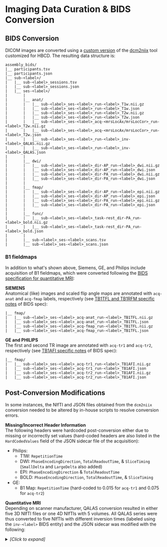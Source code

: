 # Imaging Data Curation & BIDS Conversion

## BIDS Conversion
DICOM images are converted using a [custom version](https://github.com/rordenlab/dcm2niix/tree/c5caaa9f858b704b61d3ff4a7989282922dd712e) of the [dcm2niix](https://github.com/rordenlab/dcm2niix) tool customized for HBCD. The resulting data structure is: 

```
assembly_bids/ 
|__ participants.tsv
|__ participants.json 
|__ sub-<label>/
|   |__ sub-<label>_sessions.tsv
|   |__ sub-<label>_sessions.json
|   |__ ses-<label>/
|       |
|       |__ anat/
|       |   |__ sub-<label>_ses-<label>_run-<label>_T1w.nii.gz 
|       |   |__ sub-<label>_ses-<label>_run-<label>_T1w.json
|       |   |__ sub-<label>_ses-<label>_run-<label>_T2w.nii.gz
|       |   |__ sub-<label>_ses-<label>_run-<label>_T2w.json
|       |   |__ sub-<label>_ses-<label>_acq-<mrsLocAx/mrsLocCor>_run-<label>_T2w.nii.gz 
|       |   |__ sub-<label>_ses-<label>_acq-<mrsLocAx/mrsLocCor>_run-<label>_T2w.json
|       |   |__ sub-<label>_ses-<label>_run-<label>_inv-<label>_QALAS.nii.gz
|       |   |__ sub-<label>_ses-<label>_run-<label>_inv-<label>_QALAS.json
|       |
|       |__ dwi/
|       |   |__ sub-<label>_ses-<label>_dir-AP_run-<label>_dwi.nii.gz
|       |   |__ sub-<label>_ses-<label>_dir-AP_run-<label>_dwi.json
|       |   |__ sub-<label>_ses-<label>_dir-PA_run-<label>_dwi.nii.gz
|       |   |__ sub-<label>_ses-<label>_dir-PA_run-<label>_dwi.json
|       |
|       |__ fmap/
|       |   |__ sub-<label>_ses-<label>_dir-AP_run-<label>_epi.nii.gz
|       |   |__ sub-<label>_ses-<label>_dir-AP_run-<label>_epi.json
|       |   |__ sub-<label>_ses-<label>_dir-PA_run-<label>_epi.nii.gz
|       |   |__ sub-<label>_ses-<label>_dir-PA_run-<label>_epi.json
|       |
|       |__ func/
|       |   |__ sub-<label>_ses-<label>_task-rest_dir-PA_run-<label>_bold.nii.gz
|       |   |__ sub-<label>_ses-<label>_task-rest_dir-PA_run-<label>_bold.json
|       |   
|       |__ sub-<label>_ses-<label>_scans.tsv
|       |__ sub-<label>_ses-<label>_scans.json
```

### B1 fieldmaps
In addition to what's shown above, Siemens, GE, and Philips include acquisition of B1 fieldmaps, which were converted following the [BIDS specification for quantitative MRI](https://bids-specification.readthedocs.io/en/stable/appendices/qmri.html#quantitative-mri):

**SIEMENS**   
Anatomical (like) images and scaled flip angle maps are annotated with `acq-anat` and `acq-fmap` labels, respectively (see [TB1TFL and TB1RFM specific notes](https://bids-specification.readthedocs.io/en/stable/appendices/qmri.html#tb1tfl-and-tb1rfm-specific-notes) of BIDS spec):
```
|__ fmap/
|   |__ sub-<label>_ses-<label>_acq-anat_run-<label>_TB1TFL.nii.gz 
|   |__ sub-<label>_ses-<label>_acq-anat_run-<label>_TB1TFL.json 
|   |__ sub-<label>_ses-<label>_acq-fmap_run-<label>_TB1TFL.nii.gz
|   |__ sub-<label>_ses-<label>_acq-fmap_run-<label>_TB1TFL.json
```

**GE and PHILIPS**    
The first and second TR image are annotated with `acq-tr1` and `acq-tr2`, respectively (see [TB1AFI specific notes](https://bids-specification.readthedocs.io/en/stable/appendices/qmri.html#tb1afi-specific-notes) of BIDS spec): 
```
|__ fmap/
|   |__ sub-<label>_ses-<label>_acq-tr1_run-<label>_TB1AFI.nii.gz 
|   |__ sub-<label>_ses-<label>_acq-tr1_run-<label>_TB1AFI.json 
|   |__ sub-<label>_ses-<label>_acq-tr2_run-<label>_TB1AFI.nii.gz
|   |__ sub-<label>_ses-<label>_acq-tr2_run-<label>_TB1AFI.json
```

## Post-Conversion Modifications
In some instances, the NIfTI and JSON files obtained from the `dcm2niix` conversion needed to be altered by in-house scripts to resolve conversion errors.

**Missing/Incorrect Header Information**    
The following headers were hardcoded post-conversion either due to missing or incorrectly set values (hard-coded headers are also listed in the `HardCodedValues` field of the JSON sidecar file of the acquisition): 

- Philips:
    - T1W: `RepetitionTime`
    - DWI: `PhaseEncodingDirection`, `TotalReadoutTime`, & `SliceTiming` (`SmallDelta` and `LargeDelta` also added)
    - EPI: `PhaseEncodingDirection` & `TotalReadoutTime`
    - BOLD:	`PhaseEncodingDirection`, `TotalReadoutTime`, & `SliceTiming`
- GE:
    - B1 Map: `RepetitionTime` (hard-coded to 0.015 for `acq-tr1` and 0.075 for `acq-tr2`)


**Quantitative MRI**    
Depending on scanner manufacturer, QALAS conversion resulted in either five 3D NIfTI files or one 4D NIfTIs with 5 volumes. All QALAS series were thus converted to five NIfTIs with different inversion times (labeled using the `inv-<label>` BIDS entity) and the JSON sidecar was modified with the following:

<details>
<summary><i>[Click to expand]</i></summary>
<ul>
<br>
`InversionTime` values were hard-coded as follows:
  <li>0 in the `inv-0` QALAS file</li>
  <li>0.1 in the `inv-1` QALAS file</li>
  <li>1 in the `inv-2` QALAS file</li>
  <li>1.9 in the `inv-3` QALAS file</li>
  <li>2.7 in the `inv-4` QALAS file</li><br>
`T2Prep` was hard-coded as 0.1 in the `inv-0` QALAS file
</ul>
</details><br>